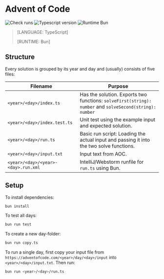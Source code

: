 # Advent of Code

![Check runs](https://img.shields.io/github/check-runs/PassiDel/aoc/main)
![Typescript version](https://img.shields.io/github/package-json/dependency-version/passidel/aoc/peer/typescript)
![Runtime Bun](<https://img.shields.io/badge/bun-pink?logo=bun&label=runtime&labelColor=black&color=rgb(244,114,182)>)

> [LANGUAGE: TypeScript]
>
> [RUNTIME: Bun]

## Structure

Every solution is grouped by its year and day and (usually) consists of five files:

| Filename                            | Purpose                                                                                                 |
| ----------------------------------- | ------------------------------------------------------------------------------------------------------- |
| `<year>/<day>/index.ts`             | Has the solution. Exports two functions: `solveFirst(string): number` and `solveSecond(string): number` |
| `<year>/<day>/index.test.ts`        | Unit test using the example input and expected solution.                                                |
| `<year>/<day>/run.ts`               | Basic run script: Loading the actual input and passing it into the two solve functions.                 |
| `<year>/<day>/input.txt`            | Input text from AOC.                                                                                    |
| `<year>/<day>/<year>-<day>.run.xml` | IntelliJ/Webstorm runfile for `run.ts` using Bun.                                                       |

## Setup

To install dependencies:

```bash
bun install
```

To test all days:

```bash
bun run test
```

To create a new day-folder:

```bash
bun run copy.ts
```

To run a single day, first copy your input file from `https://adventofcode.com/<year>/day/<day>/input` into
`<year>/<day>/input.txt`. Then run:

```bash
bun run <year>/<day>/run.ts
```
